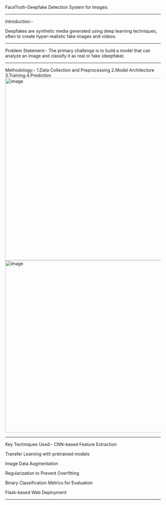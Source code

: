 FaceTruth-Deepfake Detection System for Images:
__________________________________________________



Introduction:-

Deepfakes are synthetic media generated using deep learning techniques, often to create hyper-realistic fake images and videos. 
__________________________________________________________________________________________________________________________________


Problem Statement:-
The primary challenge is to build a model that can analyze an image and classify it as real or fake (deepfake). 
________________________________________________________________________________________________________________


Methodology:-
1.Data Collection and Preprocessing
2.Model Architecture
3.Training
4.Prediction
<img width="1251" height="588" alt="image" src="https://github.com/user-attachments/assets/52042990-a299-48f3-a09d-6be8aaac5018" />
<img width="1249" height="556" alt="image" src="https://github.com/user-attachments/assets/0410a5cd-e346-4d21-b048-6d701abec133" />

________________________________________


Key Techniques Used:-
CNN-based Feature Extraction

Transfer Learning with pretrained models

Image Data Augmentation

Regularization to Prevent Overfitting

Binary Classification Metrics for Evaluation

Flask-based Web Deployment
__________________________________________________________
